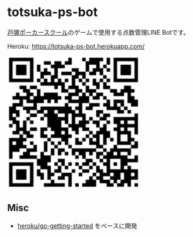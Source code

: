 # totsuka-ps-bot

[戸塚ポーカースクール](https://totsukapoker.com)のゲームで使用する点数管理LINE Botです。

Heroku: https://totsuka-ps-bot.herokuapp.com/

![LINEアカウントQRコード](/static/qrcode.png)

## Misc

- [heroku/go-getting-started](https://github.com/heroku/go-getting-started) をベースに開発

